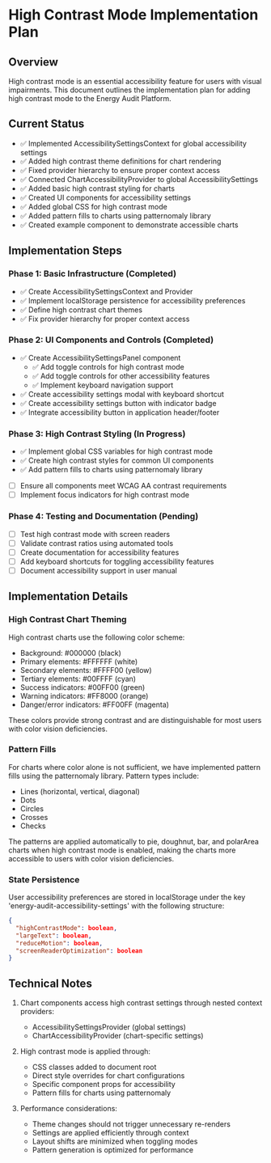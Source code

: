 # High Contrast Mode Implementation Plan

## Overview

High contrast mode is an essential accessibility feature for users with visual impairments. This document outlines the implementation plan for adding high contrast mode to the Energy Audit Platform.

## Current Status

- ✅ Implemented AccessibilitySettingsContext for global accessibility settings
- ✅ Added high contrast theme definitions for chart rendering
- ✅ Fixed provider hierarchy to ensure proper context access
- ✅ Connected ChartAccessibilityProvider to global AccessibilitySettings
- ✅ Added basic high contrast styling for charts
- ✅ Created UI components for accessibility settings
- ✅ Added global CSS for high contrast mode
- ✅ Added pattern fills to charts using patternomaly library
- ✅ Created example component to demonstrate accessible charts

## Implementation Steps

### Phase 1: Basic Infrastructure (Completed)
- ✅ Create AccessibilitySettingsContext and Provider
- ✅ Implement localStorage persistence for accessibility preferences
- ✅ Define high contrast chart themes
- ✅ Fix provider hierarchy for proper context access

### Phase 2: UI Components and Controls (Completed)
- ✅ Create AccessibilitySettingsPanel component
  - ✅ Add toggle controls for high contrast mode
  - ✅ Add toggle controls for other accessibility features
  - ✅ Implement keyboard navigation support
- ✅ Create accessibility settings modal with keyboard shortcut
- ✅ Create accessibility settings button with indicator badge
- ✅ Integrate accessibility button in application header/footer

### Phase 3: High Contrast Styling (In Progress)
- ✅ Implement global CSS variables for high contrast mode
- ✅ Create high contrast styles for common UI components
- ✅ Add pattern fills to charts using patternomaly library
- [ ] Ensure all components meet WCAG AA contrast requirements
- [ ] Implement focus indicators for high contrast mode

### Phase 4: Testing and Documentation (Pending)
- [ ] Test high contrast mode with screen readers
- [ ] Validate contrast ratios using automated tools
- [ ] Create documentation for accessibility features
- [ ] Add keyboard shortcuts for toggling accessibility features
- [ ] Document accessibility support in user manual

## Implementation Details

### High Contrast Chart Theming

High contrast charts use the following color scheme:
- Background: #000000 (black)
- Primary elements: #FFFFFF (white)
- Secondary elements: #FFFF00 (yellow)
- Tertiary elements: #00FFFF (cyan)
- Success indicators: #00FF00 (green)
- Warning indicators: #FF8000 (orange)
- Danger/error indicators: #FF00FF (magenta)

These colors provide strong contrast and are distinguishable for most users with color vision deficiencies.

### Pattern Fills

For charts where color alone is not sufficient, we have implemented pattern fills using the patternomaly library. Pattern types include:
- Lines (horizontal, vertical, diagonal)
- Dots
- Circles
- Crosses
- Checks

The patterns are applied automatically to pie, doughnut, bar, and polarArea charts when high contrast mode is enabled, making the charts more accessible to users with color vision deficiencies.

### State Persistence

User accessibility preferences are stored in localStorage under the key 'energy-audit-accessibility-settings' with the following structure:

```json
{
  "highContrastMode": boolean,
  "largeText": boolean,
  "reduceMotion": boolean,
  "screenReaderOptimization": boolean
}
```

## Technical Notes

1. Chart components access high contrast settings through nested context providers:
   - AccessibilitySettingsProvider (global settings)
   - ChartAccessibilityProvider (chart-specific settings)

2. High contrast mode is applied through:
   - CSS classes added to document root
   - Direct style overrides for chart configurations
   - Specific component props for accessibility
   - Pattern fills for charts using patternomaly

3. Performance considerations:
   - Theme changes should not trigger unnecessary re-renders
   - Settings are applied efficiently through context
   - Layout shifts are minimized when toggling modes
   - Pattern generation is optimized for performance 